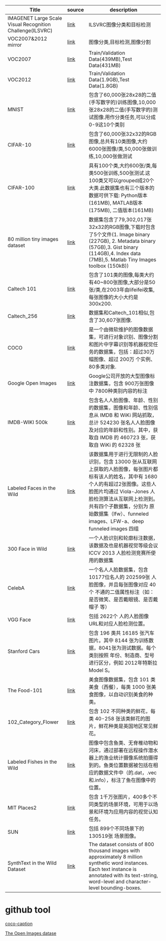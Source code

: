 |Title|source|description|
|---|---|---|
| IMAGENET Large Scale Visual Recognition Challenge(ILSVRC) | [link](http://image-net.org/download-images) | ILSVRC图像分类和目标检测 |
| VOC2007&2012 mirror | [link](https://pjreddie.com/projects/pascal-voc-dataset-mirror/) | 图像分类,目标检测,图像分割 |
| VOC2007 | [link](http://host.robots.ox.ac.uk:8080/pascal/VOC/voc2007/) | Train/Validation Data(439MB),Test Data(431MB) |
| VOC2012 | [link](http://host.robots.ox.ac.uk:8080/pascal/VOC/voc2012/) | Train/Validation Data(1.9GB),Test Data(1.8GB) |
| MNIST | [link](http://yann.lecun.com/exdb/mnist/) | 包含了60,000张28x28的二值(手写数字的)训练图像,10,000张28x28的二值(手写数字的)测试图像.用作分类任务,可以分成0-9这10个类别 |
| CIFAR-10 | [link](https://www.cs.toronto.edu/~kriz/cifar.html) | 包含了60,000张32x32的RGB图像,总共有10类图像,大约6000张图像/类,50,000张做训练,10,000张做测试 |
| CIFAR-100 | [link](https://www.cs.toronto.edu/~kriz/cifar.html) | 具有100个类,大约600张/类,每类500张训练,500张测试.这100类又可以grouped成20个大类.此数据集也有三个版本的数据可供下载: Python版本(161MB), MATLAB版本(175MB), 二值版本(161MB) |
| 80 million tiny images dataset | [link](http://groups.csail.mit.edu/vision/TinyImages/) | 数据集包含了79,302,017张32x32的RGB图像,下载时包含了5个文件(1. Image binary (227GB), 2. Metadata binary (57GB),3. Gist binary (114GB),4. Index data (7MB),5. Matlab Tiny Images toolbox (150kB)) |
| Caltech 101 | [link](http://www.vision.caltech.edu/Image_Datasets/Caltech101/) | 包含了101类的图像,每类大约有40~800张图像,大部分是50张/类,在2003年由lifeifei收集,每张图像的大小大约是300x200. |
| Caltech_256 | [link](http://www.vision.caltech.edu/Image_Datasets/Caltech256/) | 数据集和Caltech_101相似,包含了30,607张图像. |
| COCO  | [link](http://mscoco.org/) | 是一个由微软维护的图像数据集，可进行对象识别、图像分割和图片中字幕识别等机器视觉任务的数据集，包括：超过30万 幅图像、超过 200万 个实例、80多类对象. |
| Google Open Images | [link](https://github.com/ejlb/google-open-image-download) | Google公司开放的大型图像标注数据集，包含 900万张图像中 7800种类别内容的标注 |
| IMDB-WIKI 500k | [link](https://data.vision.ee.ethz.ch/cvl/rrothe/imdb-wiki/) | 包含名人人脸图像、年龄、性别的数据集，图像和年龄、性别信息从 IMDB 和 WiKi 网站抓取，总计 524230 张名人人脸图像及对应的年龄和性别。其中，获取自 IMDB 的 460723 张，获取自 WiKi 的 62328 张 |
| Labeled Faces in the Wild | [link](http://vis-www.cs.umass.edu/lfw/) | 该数据集用于进行无限制的人脸识别，包含 13000 张从互联网上获取的人脸图像，每张图片都标有该人的姓名，其中有 1680 个人的有超过2张图像。这些人脸图片均通过 Viola-Jones 人脸检测算法从互联网上检测到。 共有四个子数据集，分别为 原始数据集（lfw）、funneled images、LFW-a、deep funneled images 四组 |
| 300 Face in Wild | [link](https://ibug.doc.ic.ac.uk/resources/300-W/) | 一个人脸识别和轮廓标注数据，该数据及也是机器视觉等级会议 ICCV 2013 人脸检测竞赛所使用的数据集 |
| CelebA | [link](http://mmlab.ie.cuhk.edu.hk/projects/CelebA.html) | 一个名人人脸数据集，包含 10177位名人的 202599张 人脸图像，并且每张图像对应 40个 不通的二值属性标注（如：是否微笑、是否戴眼镜、是否戴帽子 等）|
| VGG Face | [link](http://www.robots.ox.ac.uk/~vgg/data/vgg_face/) | 包括 2622个 人的人脸图像URL和对应人脸检测位置。|
| Stanford Cars | [link](http://ai.stanford.edu/~jkrause/cars/car_dataset.html) | 包含 196 类共 16185 张汽车图片。其中 8144 张为训练数据，8041张为测试数据。每个类别按照 年份、制造商、型号进行区分，例如 2012年特斯拉 Model S。|
| The Food-101 | [link](http://www.vision.ee.ethz.ch/datasets_extra/food-101/) | 美食图像数据集，包含 101 类美食（西餐），每类 1000 张美食图像，以自动识别美食的种类。|
| 102_Category_Flower | [link](http://www.robots.ox.ac.uk/~vgg/data/flowers/102/index.html) | 包含 102 不同种类的鲜花，每类 40-258 张该类鲜花的图片，鲜花种类是英国地区常见鲜花。|
| Labeled Fishes in the Wild | [link](http://swfscdata.nmfs.noaa.gov/labeled-fishes-in-the-wild) | 图像中包含鱼类、无脊椎动物和河床，通过部署在远程操作潜水器上的渔业统计摄像系统拍摄得到的。鱼类位置数据被包括在相应的数据文件中（的.dat，.vec和.info），标注了鱼在图像中的位置。|
| MIT Places2 | [link](http://places2.csail.mit.edu/index.html) | 包含 1千万张图片，400多个不同类型的场景环境，可用于以场景和环境为应用内容的视觉认知任务。|
| SUN  | [link](http://vision.princeton.edu/projects/2010/SUN/) | 包括 899个不同场景下的 130519张 场景图像。|
| SynthText in the Wild Dataset  | [link](http://www.robots.ox.ac.uk/~vgg/data/scenetext/) | The dataset consists of 800 thousand images with approximately 8 million synthetic word instances. Each text instance is annotated with its text-string, word-level and character-level bounding-boxes.|

# github tool
[coco-caption](https://github.com/tylin/coco-caption)

[The Open Images datase](https://github.com/openimages/dataset)
